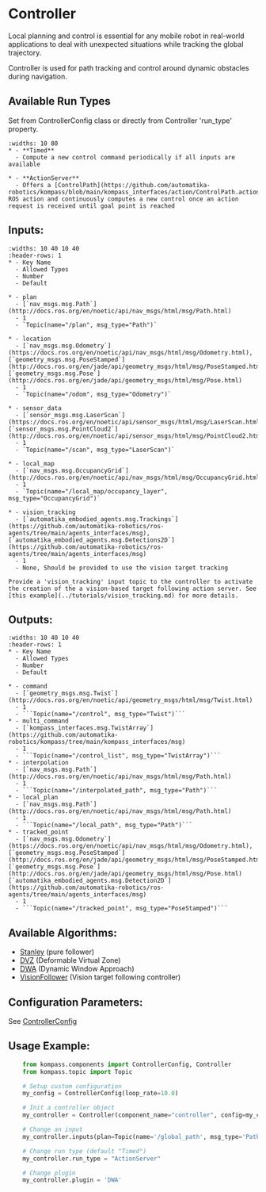 # Controller

Local planning and control is essential for any mobile robot in real-world applications to deal with unexpected situations while tracking the global trajectory.

Controller is used for path tracking and control around dynamic obstacles during navigation.

## Available Run Types
Set from ControllerConfig class or directly from Controller 'run_type' property.

```{list-table}
:widths: 10 80
* - **Timed**
  - Compute a new control command periodically if all inputs are available

* - **ActionServer**
  - Offers a [ControlPath](https://github.com/automatika-robotics/kompass/blob/main/kompass_interfaces/action/ControlPath.action) ROS action and continuously computes a new control once an action request is received until goal point is reached
```

## Inputs:
```{list-table}
:widths: 10 40 10 40
:header-rows: 1
* - Key Name
  - Allowed Types
  - Number
  - Default

* - plan
  - [`nav_msgs.msg.Path`](http://docs.ros.org/en/noetic/api/nav_msgs/html/msg/Path.html)
  - 1
  - `Topic(name="/plan", msg_type="Path")`

* - location
  - [`nav_msgs.msg.Odometry`](https://docs.ros.org/en/noetic/api/nav_msgs/html/msg/Odometry.html), [`geometry_msgs.msg.PoseStamped`](http://docs.ros.org/en/jade/api/geometry_msgs/html/msg/PoseStamped.html), [`geometry_msgs.msg.Pose`](http://docs.ros.org/en/jade/api/geometry_msgs/html/msg/Pose.html)
  - 1
  - `Topic(name="/odom", msg_type="Odometry")`

* - sensor_data
  - [`sensor_msgs.msg.LaserScan`](https://docs.ros.org/en/noetic/api/sensor_msgs/html/msg/LaserScan.html), [`sensor_msgs.msg.PointCloud2`](http://docs.ros.org/en/noetic/api/sensor_msgs/html/msg/PointCloud2.html)
  - 1
  - `Topic(name="/scan", msg_type="LaserScan")`

* - local_map
  - [`nav_msgs.msg.OccupancyGrid`](http://docs.ros.org/en/noetic/api/nav_msgs/html/msg/OccupancyGrid.html)
  - 1
  - `Topic(name="/local_map/occupancy_layer", msg_type="OccupancyGrid")`

* - vision_tracking
  - [`automatika_embodied_agents.msg.Trackings`](https://github.com/automatika-robotics/ros-agents/tree/main/agents_interfaces/msg), [`automatika_embodied_agents.msg.Detections2D`](https://github.com/automatika-robotics/ros-agents/tree/main/agents_interfaces/msg)
  - 1
  - None, Should be provided to use the vision target tracking
```

```{tip}
Provide a 'vision_tracking' input topic to the controller to activate the creation of the a vision-based target following action server. See [this example](../tutorials/vision_tracking.md) for more details.
```

## Outputs:

```{list-table}
:widths: 10 40 10 40
:header-rows: 1
* - Key Name
  - Allowed Types
  - Number
  - Default

* - command
  - [`geometry_msgs.msg.Twist`](http://docs.ros.org/en/noetic/api/geometry_msgs/html/msg/Twist.html)
  - 1
  - ```Topic(name="/control", msg_type="Twist")```
* - multi_command
  - [`kompass_interfaces.msg.TwistArray`](https://github.com/automatika-robotics/kompass/tree/main/kompass_interfaces/msg)
  - 1
  - ```Topic(name="/control_list", msg_type="TwistArray")```
* - interpolation
  - [`nav_msgs.msg.Path`](http://docs.ros.org/en/noetic/api/nav_msgs/html/msg/Path.html)
  - 1
  - ```Topic(name="/interpolated_path", msg_type="Path")```
* - local_plan
  - [`nav_msgs.msg.Path`](http://docs.ros.org/en/noetic/api/nav_msgs/html/msg/Path.html)
  - 1
  - ```Topic(name="/local_path", msg_type="Path")```
* - tracked_point
  - [`nav_msgs.msg.Odometry`](https://docs.ros.org/en/noetic/api/nav_msgs/html/msg/Odometry.html), [`geometry_msgs.msg.PoseStamped`](http://docs.ros.org/en/jade/api/geometry_msgs/html/msg/PoseStamped.html), [`geometry_msgs.msg.Pose`](http://docs.ros.org/en/jade/api/geometry_msgs/html/msg/Pose.html)[`automatika_embodied_agents.msg.Detection2D`](https://github.com/automatika-robotics/ros-agents/tree/main/agents_interfaces/msg)
  - 1
  - ```Topic(name="/tracked_point", msg_type="PoseStamped")```
```

## Available Algorithms:

- [Stanley](../advanced/algorithms/stanley.md) (pure follower)
- [DVZ](../advanced/algorithms/dvz.md) (Deformable Virtual Zone)
- [DWA](../advanced/algorithms/dwa.md) (Dynamic Window Approach)
- [VisionFollower](../advanced/algorithms/vision_follower.md) (Vision target following controller)

## Configuration Parameters:

See [ControllerConfig](../apidocs/kompass/kompass.components.controller.md/#classes)


## Usage Example:
```python
    from kompass.components import ControllerConfig, Controller
    from kompass.topic import Topic

    # Setup custom configuration
    my_config = ControllerConfig(loop_rate=10.0)

    # Init a controller object
    my_controller = Controller(component_name="controller", config=my_config)

    # Change an input
    my_controller.inputs(plan=Topic(name='/global_path', msg_type='Path'))

    # Change run type (default "Timed")
    my_controller.run_type = "ActionServer"

    # Change plugin
    my_controller.plugin = 'DWA'
```

